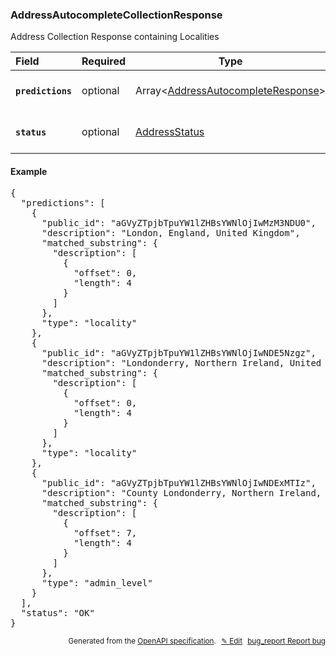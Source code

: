 <!--- This is a generated file, do not edit! -->
<!--- [START woosmap_http_schema_woosmap-platform-api-reference_addressautocompletecollectionresponse] -->
<h3 class="schema-object" id="Woosmap Platform API Reference_AddressAutocompleteCollectionResponse">AddressAutocompleteCollectionResponse</h3>

Address Collection Response containing Localities

| Field                                                                                                                                | Required | Type                                                                                                                                    | Description                                                                                                                                          |
| :----------------------------------------------------------------------------------------------------------------------------------- | -------- | --------------------------------------------------------------------------------------------------------------------------------------- | ---------------------------------------------------------------------------------------------------------------------------------------------------- |
| <h4 id="AddressAutocompleteCollectionResponse-predictions" class="add-link schema-object-property-key"><code>predictions</code></h4> | optional | Array&lt;[AddressAutocompleteResponse](<#Woosmap Platform API Reference_AddressAutocompleteResponse> "AddressAutocompleteResponse")&gt; | See [AddressAutocompleteResponse](<#Woosmap Platform API Reference_AddressAutocompleteResponse> "AddressAutocompleteResponse") for more information. |
| <h4 id="AddressAutocompleteCollectionResponse-status" class="add-link schema-object-property-key"><code>status</code></h4>           | optional | [AddressStatus](<#Woosmap Platform API Reference_AddressStatus> "AddressStatus")                                                        | See [AddressStatus](<#Woosmap Platform API Reference_AddressStatus> "AddressStatus") for more information.                                           |

<h4 class="schema-object-example" id="Woosmap Platform API Reference_AddressAutocompleteCollectionResponse-example">Example</h4>

<pre class="notranslate lang-json prettyprint">{
  "predictions": [
    {
      "public_id": "aGVyZTpjbTpuYW1lZHBsYWNlOjIwMzM3NDU0",
      "description": "London, England, United Kingdom",
      "matched_substring": {
        "description": [
          {
            "offset": 0,
            "length": 4
          }
        ]
      },
      "type": "locality"
    },
    {
      "public_id": "aGVyZTpjbTpuYW1lZHBsYWNlOjIwNDE5Nzgz",
      "description": "Londonderry, Northern Ireland, United Kingdom",
      "matched_substring": {
        "description": [
          {
            "offset": 0,
            "length": 4
          }
        ]
      },
      "type": "locality"
    },
    {
      "public_id": "aGVyZTpjbTpuYW1lZHBsYWNlOjIwNDExMTIz",
      "description": "County Londonderry, Northern Ireland, United Kingdom",
      "matched_substring": {
        "description": [
          {
            "offset": 7,
            "length": 4
          }
        ]
      },
      "type": "admin_level"
    }
  ],
  "status": "OK"
}</pre>

<p style="text-align: right; font-size: smaller;">Generated from the <a data-label="openapi-github" href="https://github.com/woosmap/openapi-specification" title="Woosmap OpenAPI Specification" class="external">OpenAPI specification</a>.
<a data-label="openapi-github-woosmap-http-schema-woosmap-platform-api-reference-addressautocompletecollectionresponse" data-action="edit" style="margin-left: 5px;" href="https://github.com/woosmap/openapi-specification/blob/main/specification/schemas/Woosmap Platform API Reference_AddressAutocompleteCollectionResponse.yml" title="Edit on GitHub">✎ Edit</a>
<a data-label="openapi-github-woosmap-http-schema-woosmap-platform-api-reference-addressautocompletecollectionresponse" data-action="bug" style="margin-left: 5px;" href="https://github.com/woosmap/openapi-specification/issues/new?assignees=&labels=type%3A+bug%2C+triage+me&template=bug_report.md&title=[schemas] Bug - Woosmap Platform API Reference_AddressAutocompleteCollectionResponse" title="File bug for schemas on GitHub"><span class="material-icons">bug_report</span> Report bug</a>
</p>

<!--- [END woosmap_http_schema_woosmap-platform-api-reference_addressautocompletecollectionresponse] -->
